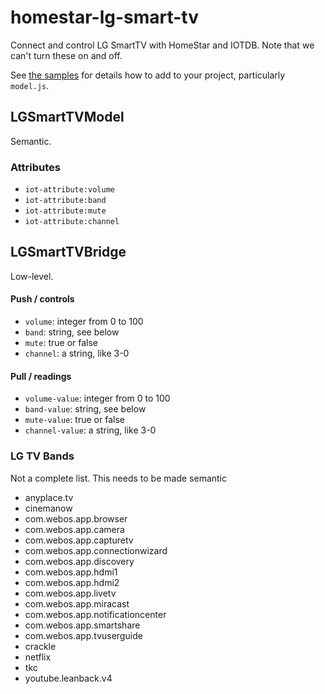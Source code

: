 # homestar-lg-smart-tv

Connect and control LG SmartTV with HomeStar and IOTDB. 
Note that we can't turn these on and off.

See <a href="samples/">the samples</a> for details how to add to your project,
particularly <code>model.js</code>.

## LGSmartTVModel

Semantic.

### Attributes

* <code>iot-attribute:volume</code>
* <code>iot-attribute:band</code>
* <code>iot-attribute:mute</code>
* <code>iot-attribute:channel</code>

## LGSmartTVBridge

Low-level.

#### Push / controls

* <code>volume</code>: integer from 0 to 100
* <code>band</code>: string, see below
* <code>mute</code>: true or false
* <code>channel</code>: a string, like 3-0

#### Pull / readings

* <code>volume-value</code>: integer from 0 to 100
* <code>band-value</code>: string, see below
* <code>mute-value</code>: true or false
* <code>channel-value</code>: a string, like 3-0

### LG TV Bands

Not a complete list. This needs to be made semantic

* anyplace.tv
* cinemanow
* com.webos.app.browser
* com.webos.app.camera
* com.webos.app.capturetv
* com.webos.app.connectionwizard
* com.webos.app.discovery
* com.webos.app.hdmi1
* com.webos.app.hdmi2
* com.webos.app.livetv
* com.webos.app.miracast
* com.webos.app.notificationcenter
* com.webos.app.smartshare
* com.webos.app.tvuserguide
* crackle
* netflix
* tkc
* youtube.leanback.v4
